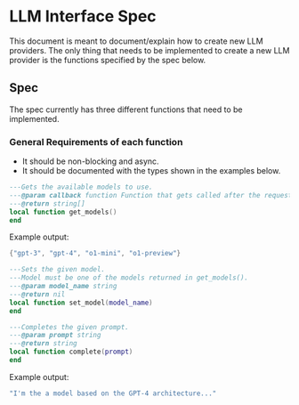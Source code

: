 # LLM Interface Spec

This document is meant to document/explain how to create new LLM providers.
The only thing that needs to be implemented to create a new LLM provider is the functions specified by the spec below.

## Spec
The spec currently has three different functions that need to be implemented.

### General Requirements of each function
- It should be non-blocking and async.
- It should be documented with the types shown in the examples below.

```lua
---Gets the available models to use.
---@param callback function Function that gets called after the request is made.
---@return string[]
local function get_models()
end
```
Example output:
```lua
{"gpt-3", "gpt-4", "o1-mini", "o1-preview"}
```

```lua
---Sets the given model.
---Model must be one of the models returned in get_models().
---@param model_name string
---@return nil
local function set_model(model_name)
end
```


```lua
---Completes the given prompt.
---@param prompt string
---@return string
local function complete(prompt)
end
```
Example output:
```lua
"I'm the a model based on the GPT-4 architecture..."
```
